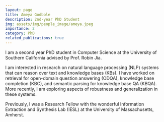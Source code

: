 ```yaml
---
layout: page
title: Ameya Godbole
description: 2nd-year PhD Student
img: assets/img/people_image/ameya.jpeg
importance: 2
category: PhD
related_publications: true
---
```


I am a second year PhD student in Computer Science at the University of Southern California advised by Prof. Robin Jia.

I am interested in research on natural language processing (NLP) systems that can reason over text and knowledge bases (KBs). I have worked on retrieval for open-domain question answering (ODQA), knowledge base completion (KBC), and semantic parsing for knowledge base QA (KBQA). More recently, I am exploring aspects of robustness and generalization in these systems.

Previously, I was a Research Fellow with the wonderful Information Extraction and Synthesis Lab (IESL) at the University of Massachusetts, Amherst.

